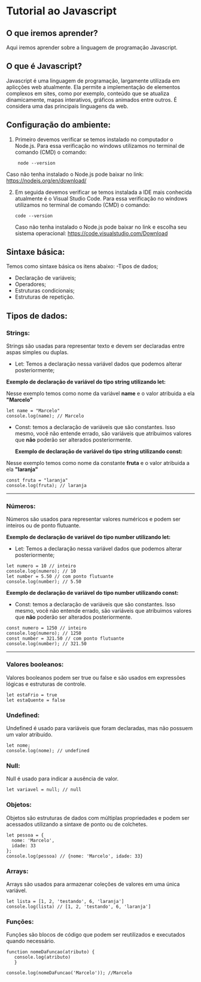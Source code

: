# Tutorial ao Javascript

## O que iremos aprender?
Aqui iremos aprender sobre a linguagem de programação Javascript.

## O que é Javascript?
Javascript é uma linguagem de programação, largamente utilizada em aplicções web atualmente. Ela permite a implementação de elementos complexos em sites, como por exemplo, conteúdo que se atualiza dinamicamente, mapas interativos, gráficos animados entre outros. É considera uma das principais linguagens da web.

## Configuração do ambiente:

1. Primeiro devemos verificar se temos instalado no computador o Node.js. Para essa verificação no windows utilizamos no terminal de comando (CMD) o comando:
   ```
    node --version
   ```
  Caso não tenha instalado o Node.js pode baixar no link: https://nodejs.org/en/download/
  
2. Em seguida devemos verificar se temos instalada a IDE mais conhecida atualmente é o Visual Studio Code. Para essa verificação no windows utilizamos no terminal de comando (CMD) o comando:

   ```
   code --version
   ```
     Caso não tenha instalado o Node.js pode baixar no link e escolha seu sistema operacional:
   https://code.visualstudio.com/Download

## Sintaxe básica:

Temos como sintaxe básica os itens abaixo:
-Tipos de dados;
- Declaração de variáveis;
- Operadores;
- Estruturas condicionais;
- Estruturas de repetição.

## Tipos de dados:

### Strings:
Strings são usadas para representar texto e devem ser declaradas entre aspas simples ou duplas.

- Let: Temos a declaração nessa variável dados que podemos alterar posteriormente;

__Exemplo de declaração de variável do tipo string utilizando let:__

 Nesse exemplo temos como nome da variável **name** e o valor atribuida a ela **"Marcelo"**
 
 ```
let name = "Marcelo"
console.log(name); // Marcelo
 ```

- Const: temos a declaração de variáveis que são constantes. Isso mesmo, você não entende errado, são variáveis que atribuimos valores que __não__ poderão ser alterados posteriormente.

     __Exemplo de declaração de variável do tipo string utilizando const:__

 Nesse exemplo temos como nome da constante **fruta** e o valor atribuida a ela **"laranja"**
 ```
const fruta = "laranja"
console.log(fruta); // laranja
 ```
---

### Números:

Números são usados para representar valores numéricos e podem ser inteiros ou de ponto flutuante.

__Exemplo de declaração de variável do tipo number utilizando let:__

- Let: Temos a declaração nessa variável dados que podemos alterar posteriormente;
 ```
let numero = 10 // inteiro
console.log(numero); // 10
let number = 5.50 // com ponto flutuante
console.log(number); // 5.50
 ```

__Exemplo de declaração de variável do tipo number utilizando const:__

- Const: temos a declaração de variáveis que são constantes. Isso mesmo, você não entende errado, são variáveis que atribuimos valores que __não__ poderão ser alterados posteriormente.
 ```
const numero = 1250 // inteiro
console.log(numero); // 1250
const number = 321.50 // com ponto flutuante
console.log(number); // 321.50
 ```
---

### Valores booleanos:
Valores booleanos podem ser true ou false e são usados em expressões lógicas e estruturas de controle.

```
let estaFrio = true
let estaQuente = false
```

### Undefined:
Undefined é usado para variáveis que foram declaradas, mas não possuem um valor atribuído.

```
let nome; 
console.log(nome); // undefined
```

### Null:
Null é usado para indicar a ausência de valor.

```
let variavel = null; // null
```

### Objetos:
Objetos são estruturas de dados com múltiplas propriedades e podem ser acessados utilizando a sintaxe de ponto ou de colchetes.

```
let pessoa = {
  nome: 'Marcelo',
  idade: 33
};
console.log(pessoa) // {nome: 'Marcelo', idade: 33}
```

### Arrays:
Arrays são usados para armazenar coleções de valores em uma única variável.
 ```
let lista = [1, 2, 'testando', 6, 'laranja']
console.log(lista) // [1, 2, 'testando', 6, 'laranja']
```

### Funções:
Funções são blocos de código que podem ser reutilizados e executados quando necessário.
```
function nomeDaFuncao(atributo) {
   console.log(atributo)
   }

console.log(nomeDaFuncao('Marcelo')); //Marcelo
```




